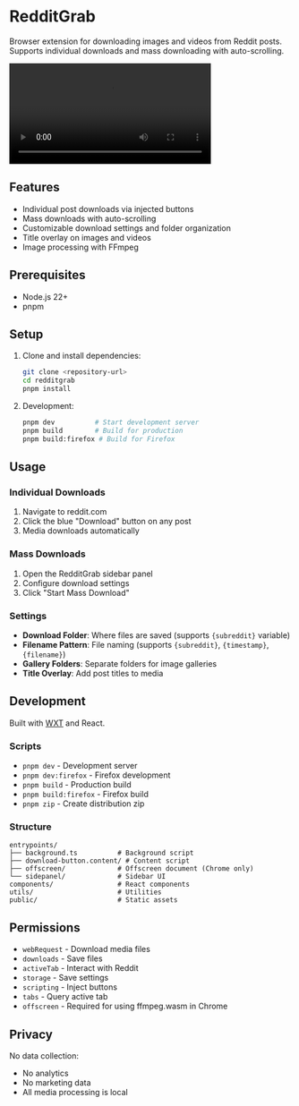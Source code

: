 # RedditGrab

Browser extension for downloading images and videos from Reddit posts. Supports individual downloads and mass downloading with auto-scrolling.

<video src='https://github.com/sebastianwd/redditgrab/blob/update-readme/meta/demo.mp4' width="360px"></video>

## Features

- Individual post downloads via injected buttons
- Mass downloads with auto-scrolling
- Customizable download settings and folder organization
- Title overlay on images and videos
- Image processing with FFmpeg

## Prerequisites

- Node.js 22+
- pnpm

## Setup

1. Clone and install dependencies:

   ```bash
   git clone <repository-url>
   cd redditgrab
   pnpm install
   ```

2. Development:
   ```bash
   pnpm dev          # Start development server
   pnpm build        # Build for production
   pnpm build:firefox # Build for Firefox
   ```

## Usage

### Individual Downloads

1. Navigate to reddit.com
2. Click the blue "Download" button on any post
3. Media downloads automatically

### Mass Downloads

1. Open the RedditGrab sidebar panel
2. Configure download settings
3. Click "Start Mass Download"

### Settings

- **Download Folder**: Where files are saved (supports `{subreddit}` variable)
- **Filename Pattern**: File naming (supports `{subreddit}`, `{timestamp}`, `{filename}`)
- **Gallery Folders**: Separate folders for image galleries
- **Title Overlay**: Add post titles to media

## Development

Built with [WXT](https://wxt.dev/) and React.

### Scripts

- `pnpm dev` - Development server
- `pnpm dev:firefox` - Firefox development
- `pnpm build` - Production build
- `pnpm build:firefox` - Firefox build
- `pnpm zip` - Create distribution zip

### Structure

```
entrypoints/
├── background.ts          # Background script
├── download-button.content/ # Content script
├── offscreen/             # Offscreen document (Chrome only)
└── sidepanel/             # Sidebar UI
components/                # React components
utils/                     # Utilities
public/                    # Static assets
```

## Permissions

- `webRequest` - Download media files
- `downloads` - Save files
- `activeTab` - Interact with Reddit
- `storage` - Save settings
- `scripting` - Inject buttons
- `tabs` - Query active tab
- `offscreen` - Required for using ffmpeg.wasm in Chrome

## Privacy

No data collection:

- No analytics
- No marketing data
- All media processing is local
